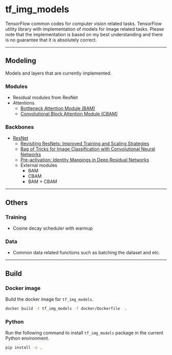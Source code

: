 # tf_img_models
TensorFlow common codes for computer vision related tasks.
TensorFlow utility library with implementation of models for image related tasks. Please note that the implementation is based on my best understanding and there is no guarantee that it is absolutely correct.

---

## Modeling
Models and layers that are currently implemented.

### Modules
- Residual modules from ResNet
- Attentions
    - [Bottleneck Attention Module (BAM)](https://arxiv.org/abs/1807.06514)
    - [Convolutional Block Attention Module (CBAM)](https://arxiv.org/abs/1807.06521)

### Backbones
- [ResNet](https://arxiv.org/abs/1512.03385)
    - [Revisiting ResNets: Improved Training and Scaling Strategies](https://arxiv.org/abs/2103.07579)
    - [Bag of Tricks for Image Classification with Convolutional Neural Networks](https://arxiv.org/abs/1812.01187)
    - [Pre-activation: Identity Mappings in Deep Residual Networks](https://arxiv.org/abs/1603.05027)
    - External modules
        - BAM
        - CBAM
        - BAM + CBAM

<!-- ### Architectures
- [Feature Pyramid Networks (FPN) for Object Detection](https://arxiv.org/abs/1612.03144)
    - ResNet -->

---

## Others
### Training
- Cosine decay scheduler with warmup

### Data
- Common data related functions such as batching the dataset and etc.

---

## Build
### Docker image
Build the docker image for `tf_img_models`.

```bash
docker build -t tf_img_models -f docker/Dockerfile  .
```

### Python
Run the following command to install `tf_img_models` package in the current Python environment.

```bash
pip install -e .
```
